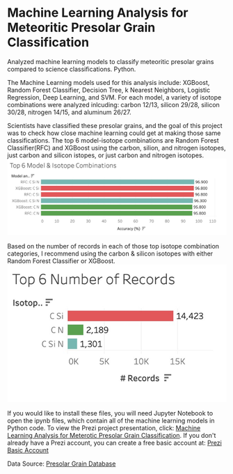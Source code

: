 # Machine Learning Analysis for Meteoritic Presolar Grain Classification
Analyzed machine learning models to classify meteoritic presolar grains compared to science classifications. Python.

The Machine Learning models used for this analysis include: XGBoost, Random Forest Classifier, Decision Tree, k Nearest Neighbors, Logistic Regression, Deep Learning, and SVM. For each model, a variety of isotope combinations were analyzed inlcuding: carbon 12/13, silicon 29/28, silicon 30/28, nitrogen 14/15, and aluminum 26/27.

Scientists have classified these presolar grains, and the goal of this project was to check how close machine learning could get at making those same classifications. The top 6 model-isotope combinations are Random Forest Classifier(RFC) and XGBoost using the carbon, silion, and nitrogen isotopes, just carbon and silicon istopes, or just carbon and nitrogen isotopes. <img src="/machine learning files/assets/images/Top_6_ML_Model_Isotope_Combinations.jpg" alt="Top 6 ML Model Isotope Combinations">

Based on the number of records in each of those top isotope combination categories, I recommend using the carbon & silicon isotopes with either Random Forest Classifier or XGBoost. <img src="/machine learning files/assets/images/Top_6_Number_Records.jpg" alt="Top 6 Number of Records">

If you would like to install these files, you will need Jupyter Notebook to open the ipynb files, which contain all of the machine learning models in Python code. To view the Prezi project presentation, click: [Machine Learning Analysis for Meterotic Presolar Grain Classification](https://prezi.com/view/lsPIz30stoGdFEnZHKBo/). If you don't already have a Prezi account, you can create a free basic account at: [Prezi Basic Account](https://prezi.com/pricing/?click_source=logged_element&page_location=header&element_text=get_started)

Data Source: [Presolar Grain Database](https://presolar.physics.wustl.edu/presolar-grain-database/)
